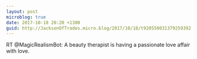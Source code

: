 ```yaml
---
layout: post
microblog: true
date: 2017-10-18 20:20 +1300
guid: http://JacksonOfTrades.micro.blog/2017/10/18/t920550031379259392.html
---
```

RT @MagicRealismBot: A beauty therapist is having a passionate love affair with love.
